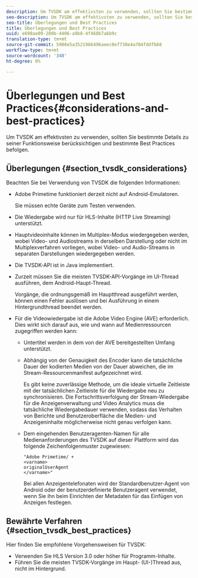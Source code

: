 ```yaml
---
description: Um TVSDK am effektivsten zu verwenden, sollten Sie bestimmte Details zu seiner Funktionsweise berücksichtigen und bestimmte Best Practices befolgen.
seo-description: Um TVSDK am effektivsten zu verwenden, sollten Sie bestimmte Details zu seiner Funktionsweise berücksichtigen und bestimmte Best Practices befolgen.
seo-title: Überlegungen und Best Practices
title: Überlegungen und Best Practices
uuid: e698ae09-280b-4406-a9b8-4f468b7a6b9c
translation-type: tm+mt
source-git-commit: 5908e5a3521966496aeec0ef730e4a704fddfb68
workflow-type: tm+mt
source-wordcount: '348'
ht-degree: 0%

---
```



# Überlegungen und Best Practices{#considerations-and-best-practices}

Um TVSDK am effektivsten zu verwenden, sollten Sie bestimmte Details zu seiner Funktionsweise berücksichtigen und bestimmte Best Practices befolgen.

## Überlegungen {#section_tvsdk_considerations}

Beachten Sie bei Verwendung von TVSDK die folgenden Informationen:

* Adobe Primetime funktioniert derzeit nicht auf Android-Emulatoren.

   Sie müssen echte Geräte zum Testen verwenden.
* Die Wiedergabe wird nur für HLS-Inhalte (HTTP Live Streaming) unterstützt.
* Hauptvideoinhalte können im Multiplex-Modus wiedergegeben werden, wobei Video- und Audiostreams in derselben Darstellung oder nicht im Multiplexverfahren vorliegen, wobei Video- und Audio-Streams in separaten Darstellungen wiedergegeben werden.
* Die TVSDK-API ist in Java implementiert.
* Zurzeit müssen Sie die meisten TVSDK-API-Vorgänge im UI-Thread ausführen, dem Android-Haupt-Thread.

   Vorgänge, die ordnungsgemäß im Hauptthread ausgeführt werden, können einen Fehler auslösen und bei Ausführung in einem Hintergrundthread beendet werden.
* Für die Videowiedergabe ist die Adobe Video Engine (AVE) erforderlich. Dies wirkt sich darauf aus, wie und wann auf Medienressourcen zugegriffen werden kann:

   * Untertitel werden in dem von der AVE bereitgestellten Umfang unterstützt.
   * Abhängig von der Genauigkeit des Encoder kann die tatsächliche Dauer der kodierten Medien von der Dauer abweichen, die im Stream-Ressourcenmanifest aufgezeichnet wird.

      Es gibt keine zuverlässige Methode, um die ideale virtuelle Zeitleiste mit der tatsächlichen Zeitleiste für die Wiedergabe neu zu synchronisieren. Die Fortschrittsverfolgung der Stream-Wiedergabe für die Anzeigenverwaltung und Video Analytics muss die tatsächliche Wiedergabedauer verwenden, sodass das Verhalten von Berichte und Benutzeroberfläche die Medien- und Anzeigeninhalte möglicherweise nicht genau verfolgen kann.
   * Dem eingehenden Benutzeragenten-Namen für alle Medienanforderungen des TVSDK auf dieser Plattform wird das folgende Zeichenfolgenmuster zugewiesen:

      ```
      "Adobe Primetime/ + 
      <varname>
      originalUserAgent
      </varname>" 
      ```

      Bei allen Anzeigentelefonaten wird der Standardbenutzer-Agent von Android oder der benutzerdefinierte Benutzeragent verwendet, wenn Sie ihn beim Einrichten der Metadaten für das Einfügen von Anzeigen festlegen.

## Bewährte Verfahren {#section_tvsdk_best_practices}

Hier finden Sie empfohlene Vorgehensweisen für TVSDK:

* Verwenden Sie HLS Version 3.0 oder höher für Programm-Inhalte.
* Führen Sie die meisten TVSDK-Vorgänge im Haupt- (UI-)Thread aus, nicht im Hintergrund.
